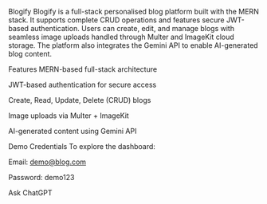  Blogify
Blogify is a full-stack personalised blog platform built with the MERN stack. It supports complete CRUD operations and features secure JWT-based authentication. Users can create, edit, and manage blogs with seamless image uploads handled through Multer and ImageKit cloud storage. The platform also integrates the Gemini API to enable AI-generated blog content.

 Features
MERN-based full-stack architecture

JWT-based authentication for secure access

Create, Read, Update, Delete (CRUD) blogs

Image uploads via Multer + ImageKit

AI-generated content using Gemini API

 Demo Credentials
To explore the dashboard:

Email: demo@blog.com

Password: demo123











Ask ChatGPT
